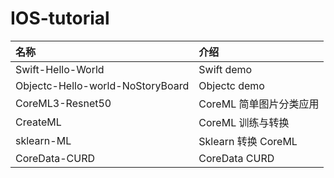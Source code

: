 # IOS-tutorial


|名称                               |介绍|
|:----                              |:----|
|Swift-Hello-World                  | Swift demo|
|Objectc-Hello-world-NoStoryBoard   | Objectc demo|
|CoreML3-Resnet50                   | CoreML 简单图片分类应用|
|CreateML                           | CoreML 训练与转换|
|sklearn-ML                         | Sklearn 转换 CoreML|
|CoreData-CURD                      | CoreData CURD|